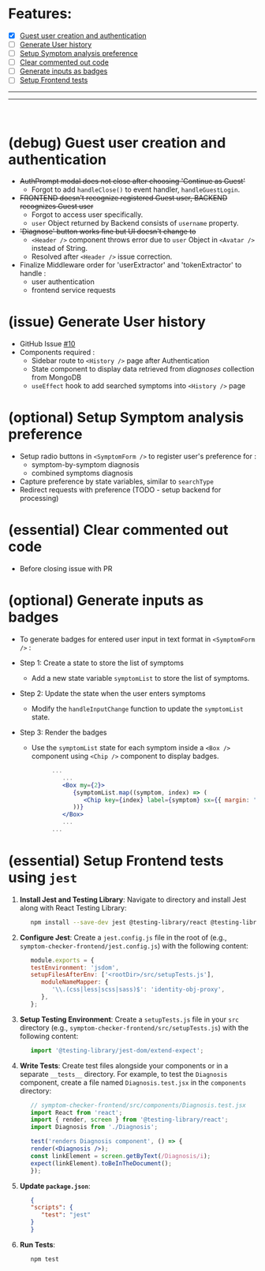# Features:
- [X] [Guest user creation and authentication](#debug-guest-user-creation-and-authentication)
- [ ] [Generate User history](#issue-generate-user-history)
- [ ] [Setup Symptom analysis preference](#optional-setup-symptom-analysis-preference)
- [ ] [Clear commented out code](#essential-clear-commented-out-code)
- [ ] [Generate inputs as badges](#optional-generate-inputs-as-badges)
- [ ] [Setup Frontend tests](#essential-setup-frontend-tests-using-jest)

<hr>
<hr>
<br>

# (debug) Guest user creation and authentication
 - ~~AuthPrompt modal does not close after choosing 'Continue as Guest'~~ 
   - Forgot to add `handleClose()` to event handler, `handleGuestLogin`.
 - ~~FRONTEND doesn't recognize registered Guest user, BACKEND recognizes Guest user~~
   - Forgot to access user specifically.
   - `user` Object returned by Backend consists of `username` property.
 - ~~'Diagnose' button works fine but UI doesn't change to <Diagnosis />~~
   - `<Header />` component throws error due to `user` Object in `<Avatar />` instead of String.
   - Resolved after `<Header />` issue correction.
 - Finalize Middleware order for 'userExtractor' and 'tokenExtractor' to handle : 
   - user authentication
   - frontend service requests


# (issue) Generate User history
- GitHub Issue [#10](https://github.com/prak112/Symptom-Checker-frontend/issues/10)
- Components required :
   - Sidebar route to `<History />` page after Authentication
   - State component to display data retrieved from *diagnoses* collection from MongoDB
   - `useEffect` hook to add searched symptoms into `<History />` page


# (optional) Setup Symptom analysis preference
- Setup radio buttons in `<SymptomForm />` to register user's preference for :
   - symptom-by-symptom diagnosis
   - combined symptoms diagnosis
- Capture preference by state variables, similar to `searchType`
- Redirect requests with preference (TODO - setup backend for processing)


# (essential) Clear commented out code
- Before closing issue with PR

# (optional) Generate inputs as badges
- To generate badges for entered user input in text format in `<SymptomForm />` :

- Step 1: Create a state to store the list of symptoms
   - Add a new state variable `symptomList` to store the list of symptoms.

- Step 2: Update the state when the user enters symptoms
   - Modify the `handleInputChange` function to update the `symptomList` state.

- Step 3: Render the badges
   - Use the `symptomList` state for each symptom inside a `<Box />` component using `<Chip />` component to display badges.
   ```jsx
            ...   
               ...
               <Box my={2}>
                  {symptomList.map((symptom, index) => (
                     <Chip key={index} label={symptom} sx={{ margin: '2px' }} />
                  ))}
               </Box>
               ...
            ...
   ```


# (essential) Setup Frontend tests using `jest`

1. **Install Jest and Testing Library**:
   Navigate to directory and install Jest along with React Testing Library:

   ```sh
      npm install --save-dev jest @testing-library/react @testing-library/jest-dom
   ```

2. **Configure Jest**:
   Create a `jest.config.js` file in the root of (e.g., `symptom-checker-frontend/jest.config.js`) with the following content:

   ```js
      module.exports = {
      testEnvironment: 'jsdom',
      setupFilesAfterEnv: ['<rootDir>/src/setupTests.js'],
         moduleNameMapper: {
            '\\.(css|less|scss|sass)$': 'identity-obj-proxy',
         },
      };
   ```

3. **Setup Testing Environment**:
   Create a `setupTests.js` file in your `src` directory (e.g., `symptom-checker-frontend/src/setupTests.js`) with the following content:

   ```js
      import '@testing-library/jest-dom/extend-expect';
   ```

4. **Write Tests**:
   Create test files alongside your components or in a separate `__tests__` directory. For example, to test the `Diagnosis` component, create a file named `Diagnosis.test.jsx` in the `components` directory:

   ```jsx
      // symptom-checker-frontend/src/components/Diagnosis.test.jsx
      import React from 'react';
      import { render, screen } from '@testing-library/react';
      import Diagnosis from './Diagnosis';

      test('renders Diagnosis component', () => {
      render(<Diagnosis />);
      const linkElement = screen.getByText(/Diagnosis/i);
      expect(linkElement).toBeInTheDocument();
      });
   ```

5. **Update `package.json`**:
   ```json
      {
      "scripts": {
         "test": "jest"
      }
      }
   ```

6. **Run Tests**:
   ```sh
      npm test
   ```